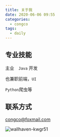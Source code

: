 ```yaml
---
title: 关于我
date: 2020-06-06 09:55
categories:
  - congco
tags:
  - daily
---
```


## 专业技能

主业　`Java` 开发

也兼职前端，`UI`

`Python`爬虫等

## 联系方式

congco@foxmail.com

![wallhaven-kwgr51](https://gitee.com/snowyan/image/raw/master/1591414048_20200606112614646_1900960913.jpg)
